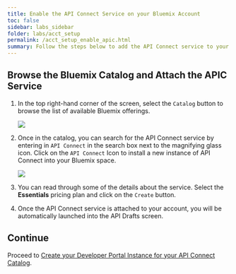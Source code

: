 ```yaml
---
title: Enable the API Connect Service on your Bluemix Account
toc: false
sidebar: labs_sidebar
folder: labs/acct_setup
permalink: /acct_setup_enable_apic.html
summary: Follow the steps below to add the API Connect service to your Bluemix account.
---
```


## Browse the Bluemix Catalog and Attach the APIC Service

1.  In the top right-hand corner of the screen, select the `Catalog` button to browse the list of available Bluemix offerings.

    ![](./images/acct_setup/bmx-catalog.png)

1.  Once in the catalog, you can search for the API Connect service by entering in `API Connect` in the search box next to the magnifying glass icon.  Click on the `API Connect` Icon to install a new instance of API Connect into your Bluemix space.

    ![](./images/acct_setup/apic-service.png)

1.  You can read through some of the details about the service. Select the **Essentials** pricing plan and click on the `Create` button.
 
1.  Once the API Connect service is attached to your account, you will be automatically launched into the API Drafts screen.
	
## Continue

Proceed to [Create your Developer Portal Instance for your API Connect Catalog](acct_setup_portal.html).
